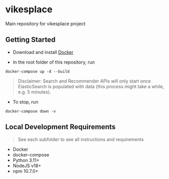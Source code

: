 # vikesplace
Main repository for vikesplace project

## Getting Started
- Download and install [Docker](https://www.docker.com/products/docker-desktop/)

- In the root folder of this repository, run
```
docker-compose up -d --build
```
> Disclaimer: Search and Recommender APIs will only start once ElasticSearch is populated with data (this process might take a while, e.g. 5 minutes). 

- To stop, run
```
docker-compose down -v
```

## Local Development Requirements
> See each subfolder to see all instructions and requirements
- Docker
- docker-compose
- Python 3.11+
- NodeJS v18+
- npm 10.7.0+
